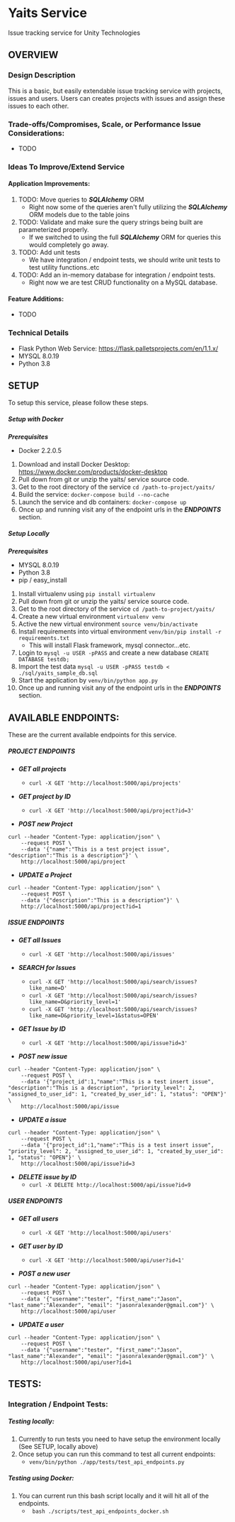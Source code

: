 # Yaits Service
 Issue tracking service for Unity Technologies

## OVERVIEW

### Design Description
This is a basic, but easily extendable issue tracking service with projects, issues and users. Users can creates projects
with issues and assign these issues to each other. 

### Trade-offs/Compromises, Scale, or Performance Issue Considerations:
- TODO

### Ideas To Improve/Extend Service

#### Application Improvements:
1. TODO: Move queries to ***SQLAlchemy*** ORM
    - Right now some of the queries aren't fully utilizing the ***SQLAlchemy*** ORM models due to the table joins
2. TODO: Validate and make sure the query strings being built are parameterized properly.
    - If we switched to using the full ***SQLAlchemy*** ORM for queries this would completely go away.
3. TODO: Add unit tests
    - We have integration / endpoint tests, we should write unit tests to test utility functions..etc
4. TODO: Add an in-memory database for integration / endpoint tests.
    - Right now we are test CRUD functionality on a MySQL database.

#### Feature Additions:
- TODO

### Technical Details
- Flask Python Web Service: https://flask.palletsprojects.com/en/1.1.x/
- MYSQL 8.0.19
- Python 3.8


## SETUP
To setup this service, please follow these steps.

##### Setup with Docker

***Prerequisites***
- Docker 2.2.0.5

1. Download and install Docker Desktop: https://www.docker.com/products/docker-desktop
2. Pull down from git or unzip the yaits/ service source code.
3. Get to the root directory of the service `cd /path-to-project/yaits/`
4. Build the service: `docker-compose build --no-cache`
5. Launch the service and db containers: `docker-compose up`
6. Once up and running visit any of the endpoint urls in the ***ENDPOINTS*** section.

##### Setup Locally

***Prerequisites***
- MYSQL 8.0.19
- Python 3.8
- pip / easy_install

1. Install virtualenv using `pip install virtualenv`
2. Pull down from git or unzip the yaits/ service source code.
3. Get to the root directory of the service `cd /path-to-project/yaits/`
4. Create a new virtual environment `virtualenv venv`
5. Active the new virtual environment `source venv/bin/activate`
6. Install requirements into virtual environment `venv/bin/pip install -r requirements.txt`
    - This will install Flask framework, mysql connector...etc.
7. Login to `mysql -u USER -pPASS` and create a new database `CREATE DATABASE testdb;`
8. Import the test data `mysql -u USER -pPASS testdb < ./sql/yaits_sample_db.sql`
9. Start the application by `venv/bin/python app.py`
10. Once up and running visit any of the endpoint urls in the ***ENDPOINTS*** section.


## AVAILABLE ENDPOINTS:
These are the current available endpoints for this service.

##### PROJECT ENDPOINTS

- ***GET all projects***
    - `curl -X GET 'http://localhost:5000/api/projects'`

- ***GET project by ID***
    - `curl -X GET 'http://localhost:5000/api/project?id=3'`

- ***POST new Project***
```
curl --header "Content-Type: application/json" \
    --request POST \
    --data '{"name":"This is a test project issue", "description":"This is a description"}' \
    http://localhost:5000/api/project
```

- ***UPDATE a Project***
```
curl --header "Content-Type: application/json" \
    --request POST \
    --data '{"description":"This is a description"}' \
    http://localhost:5000/api/project?id=1
```

##### ISSUE ENDPOINTS

- ***GET all Issues***
    - `curl -X GET 'http://localhost:5000/api/issues'`

- ***SEARCH for Issues***
    - `curl -X GET 'http://localhost:5000/api/search/issues?like_name=D'`
    - `curl -X GET 'http://localhost:5000/api/search/issues?like_name=D&priority_level=1'`
    - `curl -X GET 'http://localhost:5000/api/search/issues?like_name=D&priority_level=1&status=OPEN'`


- ***GET Issue by ID***
    - `curl -X GET 'http://localhost:5000/api/issue?id=3'`

- ***POST new issue***
```
curl --header "Content-Type: application/json" \
    --request POST \
    --data '{"project_id":1,"name":"This is a test insert issue", "description":"This is a description", "priority_level": 2, "assigned_to_user_id": 1, "created_by_user_id": 1, "status": "OPEN"}' \
    http://localhost:5000/api/issue
```

- ***UPDATE a issue***
```
curl --header "Content-Type: application/json" \
    --request POST \
    --data '{"project_id":1,"name":"This is a test insert issue", "priority_level": 2, "assigned_to_user_id": 1, "created_by_user_id": 1, "status": "OPEN"}' \
    http://localhost:5000/api/issue?id=3
```

- ***DELETE issue by ID***
    - `curl -X DELETE http://localhost:5000/api/issue?id=9`

##### USER ENDPOINTS

- ***GET all users***
    - `curl -X GET 'http://localhost:5000/api/users'`

- ***GET user by ID***
    - `curl -X GET 'http://localhost:5000/api/user?id=1'`

- ***POST a new user***
```
curl --header "Content-Type: application/json" \
    --request POST \
    --data '{"username":"tester", "first_name":"Jason", "last_name":"Alexander", "email": "jasonralexander@gmail.com"}' \
    http://localhost:5000/api/user
```

- ***UPDATE a user***
```
curl --header "Content-Type: application/json" \
    --request POST \
    --data '{"username":"tester", "first_name":"Jason", "last_name":"Alexander", "email": "jasonralexander@gmail.com"}' \
    http://localhost:5000/api/user?id=1
```

## TESTS:

### Integration / Endpoint Tests:

##### Testing locally:
1. Currently to run tests you need to have setup the environment locally (See SETUP, locally above)
2. Once setup you can run this command to test all current endpoints:
    -  `venv/bin/python ./app/tests/test_api_endpoints.py`

##### Testing using Docker:
1. You can current run this bash script locally and it will hit all of the endpoints.
    - ` bash ./scripts/test_api_endpoints_docker.sh`







